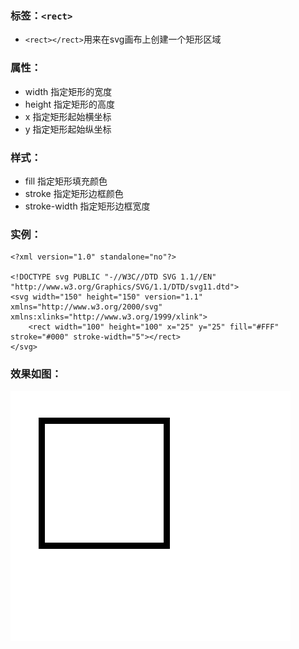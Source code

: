 ### 标签：```<rect>```
* ```<rect></rect>```用来在svg画布上创建一个矩形区域
### 属性：
* width 指定矩形的宽度
* height 指定矩形的高度
* x 指定矩形起始横坐标
* y 指定矩形起始纵坐标
### 样式：
* fill  指定矩形填充颜色
* stroke 指定矩形边框颜色
* stroke-width 指定矩形边框宽度

### 实例：

```
<?xml version="1.0" standalone="no"?>

<!DOCTYPE svg PUBLIC "-//W3C//DTD SVG 1.1//EN" 
"http://www.w3.org/Graphics/SVG/1.1/DTD/svg11.dtd">
<svg width="150" height="150" version="1.1"
xmlns="http://www.w3.org/2000/svg" xmlns:xlinks="http://www.w3.org/1999/xlink">
    <rect width="100" height="100" x="25" y="25" fill="#FFF" stroke="#000" stroke-width="5"></rect>
</svg>
```

### 效果如图：
![../assets/svg_rect_00.png](../assets/svg_rect_00.png)